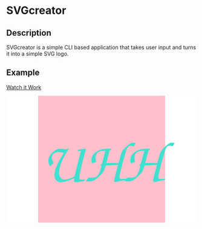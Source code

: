 # SVGcreator

## Description

SVGcreator is a simple CLI based application that takes user input and turns it into a simple SVG logo.

## Example

[Watch it Work](https://drive.google.com/file/d/1m8MH4KUJIG0lx7ZNZZSMkShnxB_mP5wH/view)

![UHH](./examples/squareExample.svg)
